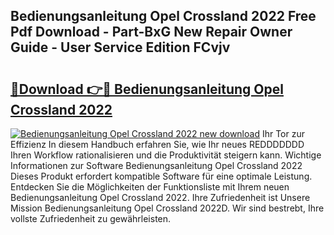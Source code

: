 ## Bedienungsanleitung Opel Crossland 2022 Free Pdf Download - Part-BxG New Repair Owner Guide - User Service Edition FCvjv

# <h2><a href="http://df583ti.blite.top/?on=Bedienungsanleitung+Opel+Crossland+2022">🔗Download 👉🔴 Bedienungsanleitung Opel Crossland 2022</a></h2>

[![Bedienungsanleitung Opel Crossland 2022 new download](https://i.imgur.com/lujVjoI.png)](http://df583ti.blite.top/?on=Bedienungsanleitung+Opel+Crossland+2022)
Ihr Tor zur Effizienz In diesem Handbuch erfahren Sie, wie Ihr neues REDDDDDDD Ihren Workflow rationalisieren und die Produktivität steigern kann. Wichtige Informationen zur Software Bedienungsanleitung Opel Crossland 2022 Dieses Produkt erfordert kompatible Software für eine optimale Leistung. Entdecken Sie die Möglichkeiten der Funktionsliste mit Ihrem neuen Bedienungsanleitung Opel Crossland 2022. Ihre Zufriedenheit ist Unsere Mission Bedienungsanleitung Opel Crossland 2022D. Wir sind bestrebt, Ihre vollste Zufriedenheit zu gewährleisten.
